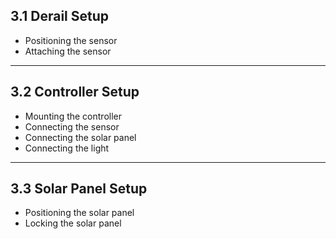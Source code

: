## 3.1 Derail Setup
* Positioning the sensor
* Attaching the sensor

---

## 3.2 Controller Setup
* Mounting the controller
* Connecting the sensor
* Connecting the solar panel
* Connecting the light

---

## 3.3 Solar Panel Setup
* Positioning the solar panel
* Locking the solar panel
